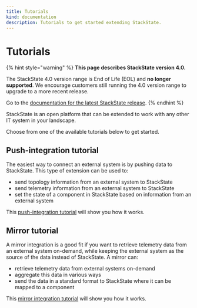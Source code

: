 ```yaml
---
title: Tutorials
kind: documentation
description: Tutorials to get started extending StackState.
---
```


# Tutorials

{% hint style="warning" %}
**This page describes StackState version 4.0.**

The StackState 4.0 version range is End of Life \(EOL\) and **no longer supported**. We encourage customers still running the 4.0 version range to upgrade to a more recent release.

Go to the [documentation for the latest StackState release](https://docs.stackstate.com/).
{% endhint %}

StackState is an open platform that can be extended to work with any other IT system in your landscape.

Choose from one of the available tutorials below to get started.

## Push-integration tutorial

The easiest way to connect an external system is by pushing data to StackState. This type of extension can be used to:

* send topology information from an external system to StackState
* send telemetry information from an external system to StackState
* set the state of a component in StackState based on information from an external system

This [push-integration tutorial](push_integration_tutorial.md) will show you how it works.

## Mirror tutorial

A mirror integration is a good fit if you want to retrieve telemetry data from an external system on-demand, while keeping the external system as the source of the data instead of StackState. A mirror can:

* retrieve telemetry data from external systems on-demand
* aggregate this data in various ways
* send the data in a standard format to StackState where it can be mapped to a component

This [mirror integration tutorial](mirror_tutorial.md) will show you how it works.


